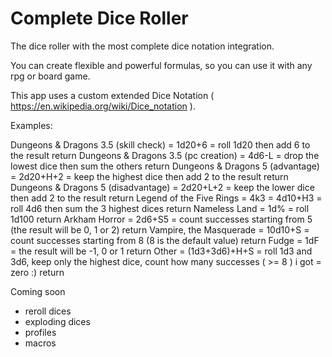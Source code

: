 # Complete Dice Roller
The dice roller with the most complete dice notation integration.

You can create flexible and powerful formulas, so you can use it with any rpg or board game.

This app uses a custom extended Dice Notation ( https://en.wikipedia.org/wiki/Dice_notation ).

Examples:

Dungeons & Dragons 3.5 (skill check) = 1d20+6 = roll 1d20 then add 6 to the result  return
Dungeons & Dragons 3.5 (pc creation) = 4d6-L = drop the lowest dice then sum the others  return
Dungeons & Dragons 5 (advantage) = 2d20+H+2 = keep the highest dice then add 2 to the result  return
Dungeons & Dragons 5 (disadvantage) = 2d20+L+2 = keep the lower dice then add 2 to the result  return
Legend of the Five Rings = 4k3 = 4d10+H3 = roll 4d6 then sum the 3 highest dices  return
Nameless Land = 1d% = roll 1d100  return
Arkham Horror = 2d6+S5 = count successes starting from 5 (the result will be 0, 1 or 2)  return
Vampire, the Masquerade = 10d10+S = count successes starting from 8 (8 is the default value)  return
Fudge = 1dF = the result will be -1, 0 or 1  return
Other = (1d3+3d6)+H+S = roll 1d3 and 3d6, keep only the highest dice, count how many successes ( >= 8 ) i got = zero :)  return

Coming soon

- reroll dices
- exploding dices
- profiles
- macros